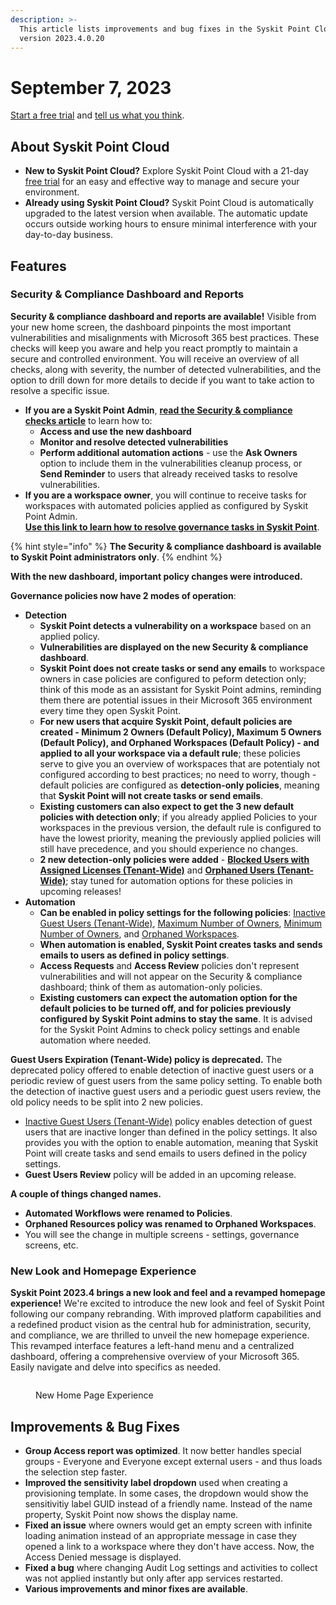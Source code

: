 ```yaml
---
description: >-
  This article lists improvements and bug fixes in the Syskit Point Cloud
  version 2023.4.0.20
---
```


# September 7, 2023

[Start a free trial](https://www.syskit.com/products/point/free-trial/) and [tell us what you think](https://www.syskit.com/company/contact-us/).

## About Syskit Point Cloud

* **New to Syskit Point Cloud?** Explore Syskit Point Cloud with a 21-day [free trial](https://www.syskit.com/products/point/free-trial/) for an easy and effective way to manage and secure your environment.
* **Already using Syskit Point Cloud?** Syskit Point Cloud is automatically upgraded to the latest version when available. The automatic update occurs outside working hours to ensure minimal interference with your day-to-day business.

## Features

### Security & Compliance Dashboard and Reports

**Security & compliance dashboard and reports are available!** Visible from your new home screen, the dashboard pinpoints the most important vulnerabilities and misalignments with Microsoft 365 best practices. These checks will keep you aware and help you react promptly to maintain a secure and controlled environment. You will receive an overview of all checks, along with severity, the number of detected vulnerabilities, and the option to drill down for more details to decide if you want to take action to resolve a specific issue.

* **If you are a Syskit Point Admin**, [**read the Security & compliance checks article**](../../governance-and-automation/security-compliance-checks/security-compliance-checks.md) to learn how to:
  * **Access and use the new dashboard**
  * **Monitor and resolve detected vulnerabilities**
  * **Perform additional automation actions** - use the **Ask Owners** option to include them in the vulnerabilities cleanup process, or **Send Reminder** to users that already received tasks to resolve vulnerabilities.
* **If you are a workspace owner**, you will continue to receive tasks for workspaces with automated policies applied as configured by Syskit Point Admin. \
  [**Use this link to learn how to resolve governance tasks in Syskit Point**](../../point-collaborators/resolve-governance-tasks/my-tasks.md).

{% hint style="info" %}
**The Security & compliance dashboard is available to Syskit Point administrators only**.
{% endhint %}

**With the new dashboard, important policy changes were introduced.**

**Governance policies now have 2 modes of operation**:

* **Detection**
  * **Syskit Point detects a vulnerability on a workspace** based on an applied policy.
  * **Vulnerabilities are displayed on the new Security & compliance dashboard**.
  * **Syskit Point does not create tasks or send any emails** to workspace owners in case policies are configured to peform detection only; think of this mode as an assistant for Syskit Point admins, reminding them there are potential issues in their Microsoft 365 environment every time they open Syskit Point.
  * **For new users that acquire Syskit Point, default policies are created - Minimum 2 Owners (Default Policy), Maximum 5 Owners (Default Policy), and Orphaned Workspaces (Default Policy) - and applied to all your workspace via a default rule**; these policies serve to give you an overview of workspaces that are potentialy not configured according to best practices; no need to worry, though - default policies are configured as **detection-only policies**, meaning that **Syskit Point will not create tasks or send emails**.
  * **Existing customers can also expect to get the 3 new default policies with detection only**; if you already applied Policies to your workspaces in the previous version, the default rule is configured to have the lowest priority, meaning the previously applied policies will still have precedence, and you should experience no changes.
  * **2 new detection-only policies were added** - [**Blocked Users with Assigned Licenses (Tenant-Wide)**](../../governance-and-automation/security-compliance-checks/blocked-users-assigned-license.md) and [**Orphaned Users (Tenant-Wide)**](../../governance-and-automation/security-compliance-checks/orphaned-users.md); stay tuned for automation options for these policies in upcoming releases!
* **Automation**
  * **Can be enabled in policy settings for the following policies**: [Inactive Guest Users (Tenant-Wide)](../../governance-and-automation/security-compliance-checks/inactive-guest-users.md), [Maximum Number of Owners](../../governance-and-automation/security-compliance-checks/workspaces-too-many-owners.md), [Minimum Number of Owners](../../governance-and-automation/security-compliance-checks/workspaces-not-enough-owners.md), and [Orphaned Workspaces](../../governance-and-automation/security-compliance-checks/orphaned-workspaces.md).
  * **When automation is enabled, Syskit Point creates tasks and sends emails to users as defined in policy settings**.
  * **Access Requests** and **Access Review** policies don't represent vulnerabilities and will not appear on the Security & compliance dashboard; think of them as automation-only policies.
  * **Existing customers can expect the automation option for the default policies to be turned off, and for policies previously configured by Syskit Point admins to stay the same**. It is advised for the Syskit Point Admins to check policy settings and enable automation where needed.

**Guest Users Expiration (Tenant-Wide) policy is deprecated.** The deprecated policy offered to enable detection of inactive guest users or a periodic review of guest users from the same policy setting. To enable both the detection of inactive guest users and a periodic guest users review, the old policy needs to be split into 2 new policies.

* [Inactive Guest Users (Tenant-Wide)](../../governance-and-automation/security-compliance-checks/inactive-guest-users.md) policy enables detection of guest users that are inactive longer than defined in the policy settings. It also provides you with the option to enable automation, meaning that Syskit Point will create tasks and send emails to users defined in the policy settings.
* **Guest Users Review** policy will be added in an upcoming release.

**A couple of things changed names.**

* **Automated Workflows were renamed to Policies**.
* **Orphaned Resources policy was renamed to Orphaned Workspaces**.&#x20;
* You will see the change in multiple screens - settings, governance screens, etc.

### New Look and Homepage Experience

**Syskit Point 2023.4 brings a new look and feel and a revamped homepage experience!** We're excited to introduce the new look and feel of Syskit Point following our company rebranding. With improved platform capabilities and a redefined product vision as the central hub for administration, security, and compliance, we are thrilled to unveil the new homepage experience. This revamped interface features a left-hand menu and a centralized dashboard, offering a comprehensive overview of your Microsoft 365. Easily navigate and delve into specifics as needed.

<figure><img src="../../.gitbook/assets/newHomepagev2.gif" alt=""><figcaption><p>New Home Page Experience</p></figcaption></figure>

## Improvements & Bug Fixes

* **Group Access report was optimized**. It now better handles special groups - Everyone and Everyone except external users - and thus loads the selection step faster.
* **Improved the sensitivity label dropdown** used when creating a provisioning template. In some cases, the dropdown would show the sensitivitiy label GUID instead of a friendly name. Instead of the name property, Syskit Point now shows the display name.
* **Fixed an issue** where owners would get an empty screen with infinite loading animation instead of an appropriate message in case they opened a link to a workspace where they don't have access. Now, the Access Denied message is displayed.
* **Fixed a bug** where changing Audit Log settings and activities to collect was not applied instantly but only after app services restarted.
* **Various improvements and minor fixes are available**.
